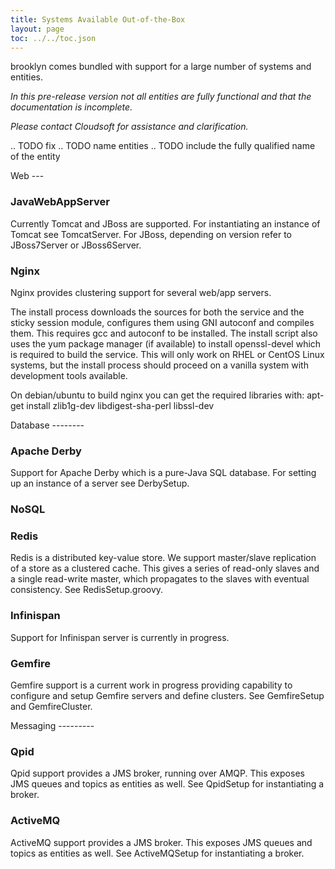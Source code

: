 ```yaml
---
title: Systems Available Out-of-the-Box
layout: page
toc: ../../toc.json
---
```


brooklyn comes bundled with support for a large number of systems and entities.

*In this pre-release version not all entities are fully functional and that the documentation is incomplete.*

*Please contact Cloudsoft for assistance and clarification.*

.. TODO fix
.. TODO name entities
.. TODO include the fully qualified name of the entity

<a name="web" />
Web
---

### JavaWebAppServer

Currently Tomcat and JBoss are supported. For instantiating an instance of Tomcat see TomcatServer. For JBoss,
depending on version refer to JBoss7Server or JBoss6Server.

### Nginx

Nginx provides clustering support for several web/app servers.

The install process downloads the sources for both the service and the sticky session module, configures them using GNI
autoconf and compiles them. This requires gcc and autoconf to be installed. The install script also uses the yum package manager (if available) to install openssl-devel which is required to build the service. This will only work on RHEL or CentOS Linux systems, but the install process should proceed on a vanilla system with development tools available.

On debian/ubuntu to build nginx you can get the required libraries with: apt-get install zlib1g-dev libdigest-sha-perl
libssl-dev

<a name="database" />
Database
--------

### Apache Derby

Support for Apache Derby which is a pure-Java SQL database. For setting up an instance of a server see DerbySetup.

### NoSQL


### Redis


Redis is a distributed key-value store. We support master/slave replication of a store as a clustered cache. This gives
a series of read-only slaves and a single read-write master, which propagates to the slaves with eventual consistency.
See RedisSetup.groovy.

### Infinispan


Support for Infinispan server is currently in progress.

### Gemfire


Gemfire support is a current work in progress providing capability to configure and setup Gemfire servers and define
clusters. See GemfireSetup and GemfireCluster.

<a name="messaging" />
Messaging
---------

### Qpid


Qpid support provides a JMS broker, running over AMQP. This exposes JMS queues and topics as entities as well.
See QpidSetup for instantiating a broker.

### ActiveMQ


ActiveMQ support provides a JMS broker. This exposes JMS queues and topics as entities as well. See ActiveMQSetup for
instantiating a broker.
